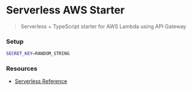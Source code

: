 # Serverless AWS Starter

> Serverless + TypeScript starter for AWS Lambda using API Gateway

### Setup

```bash
SECRET_KEY=RANDOM_STRING
```

### Resources

- [Serverless Reference](https://www.serverless.com/framework/docs/providers/aws/guide/serverless.yml)
